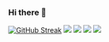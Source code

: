 ### Hi there 👋

<!--
**QuinnTian/QuinnTian** is a ✨ _special_ ✨ repository because its `README.md` (this file) appears on your GitHub profile.

Here are some ideas to get you started:

- 🔭 I’m currently working on ...
- 🌱 I’m currently learning ...
- 👯 I’m looking to collaborate on ...
- 🤔 I’m looking for help with ...
- 💬 Ask me about ...
- 📫 How to reach me: ...
- 😄 Pronouns: ...
- ⚡ Fun fact: ...
-->
[![GitHub Streak](https://github-readme-streak-stats.herokuapp.com?user=ismeoh&theme=github-dark-blue&locale=zh_Hans&date_format=%5BY.%5Dn.j)](https://git.io/streak-stats)
![](https://github-profile-summary-cards.vercel.app/api/cards/profile-details?username=ismeoh&theme=github_dark)
![](https://github-profile-summary-cards.vercel.app/api/cards/stats?username=ismeoh&theme=github_dark)
![](https://github-profile-summary-cards.vercel.app/api/cards/most-commit-language?username=ismeoh&theme=github_dark)
![](https://github-profile-summary-cards.vercel.app/api/cards/repos-per-language?username=ismeoh&theme=github_dark)







